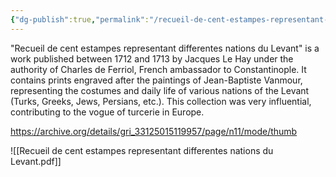 ```yaml
---
{"dg-publish":true,"permalink":"/recueil-de-cent-estampes-representant-differentes-nations-du-levant/","noteIcon":""}
---
```


"Recueil de cent estampes representant differentes nations du Levant" is a work published between 1712 and 1713 by Jacques Le Hay under the authority of Charles de Ferriol, French ambassador to Constantinople. It contains prints engraved after the paintings of Jean-Baptiste Vanmour, representing the costumes and daily life of various nations of the Levant (Turks, Greeks, Jews, Persians, etc.). This collection was very influential, contributing to the vogue of turcerie in Europe.

https://archive.org/details/gri_33125015119957/page/n11/mode/thumb

![[Recueil de cent estampes representant differentes nations du Levant.pdf]]